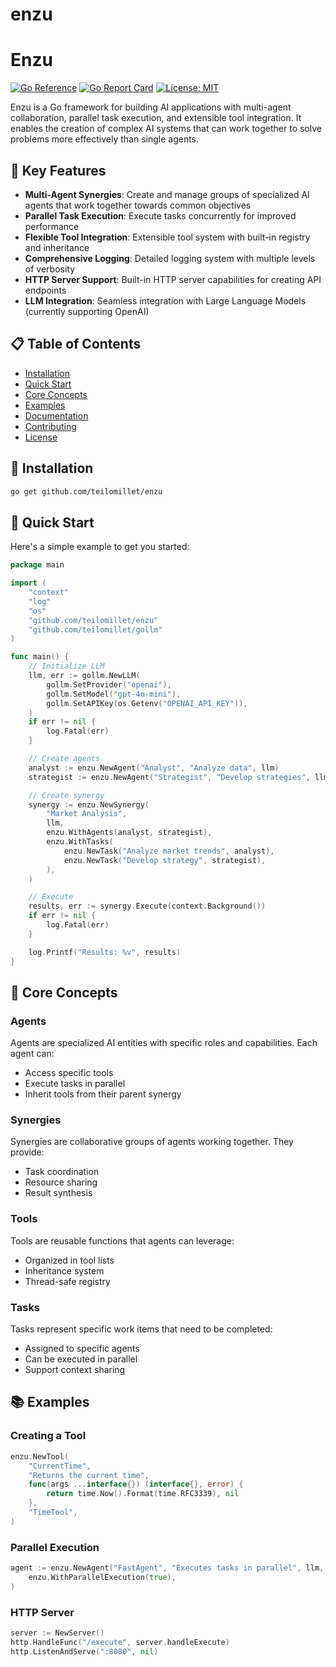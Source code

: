 # enzu

# Enzu

[![Go Reference](https://pkg.go.dev/badge/github.com/teilomillet/enzu.svg)](https://pkg.go.dev/github.com/teilomillet/enzu)
[![Go Report Card](https://goreportcard.com/badge/github.com/teilomillet/enzu)](https://goreportcard.com/report/github.com/teilomillet/enzu)
[![License: MIT](https://img.shields.io/badge/License-MIT-yellow.svg)](https://opensource.org/licenses/MIT)

Enzu is a Go framework for building AI applications with multi-agent collaboration, parallel task execution, and extensible tool integration. It enables the creation of complex AI systems that can work together to solve problems more effectively than single agents.

## 🌟 Key Features

- **Multi-Agent Synergies**: Create and manage groups of specialized AI agents that work together towards common objectives
- **Parallel Task Execution**: Execute tasks concurrently for improved performance
- **Flexible Tool Integration**: Extensible tool system with built-in registry and inheritance
- **Comprehensive Logging**: Detailed logging system with multiple levels of verbosity
- **HTTP Server Support**: Built-in HTTP server capabilities for creating API endpoints
- **LLM Integration**: Seamless integration with Large Language Models (currently supporting OpenAI)

## 📋 Table of Contents

- [Installation](#installation)
- [Quick Start](#quick-start)
- [Core Concepts](#core-concepts)
- [Examples](#examples)
- [Documentation](#documentation)
- [Contributing](#contributing)
- [License](#license)

## 🚀 Installation

```bash
go get github.com/teilomillet/enzu
```

## 🎯 Quick Start

Here's a simple example to get you started:

```go
package main

import (
    "context"
    "log"
    "os"
    "github.com/teilomillet/enzu"
    "github.com/teilomillet/gollm"
)

func main() {
    // Initialize LLM
    llm, err := gollm.NewLLM(
        gollm.SetProvider("openai"),
        gollm.SetModel("gpt-4o-mini"),
        gollm.SetAPIKey(os.Getenv("OPENAI_API_KEY")),
    )
    if err != nil {
        log.Fatal(err)
    }

    // Create agents
    analyst := enzu.NewAgent("Analyst", "Analyze data", llm)
    strategist := enzu.NewAgent("Strategist", "Develop strategies", llm)

    // Create synergy
    synergy := enzu.NewSynergy(
        "Market Analysis",
        llm,
        enzu.WithAgents(analyst, strategist),
        enzu.WithTasks(
            enzu.NewTask("Analyze market trends", analyst),
            enzu.NewTask("Develop strategy", strategist),
        ),
    )

    // Execute
    results, err := synergy.Execute(context.Background())
    if err != nil {
        log.Fatal(err)
    }

    log.Printf("Results: %v", results)
}
```

## 🧩 Core Concepts

### Agents
Agents are specialized AI entities with specific roles and capabilities. Each agent can:
- Access specific tools
- Execute tasks in parallel
- Inherit tools from their parent synergy

### Synergies
Synergies are collaborative groups of agents working together. They provide:
- Task coordination
- Resource sharing
- Result synthesis

### Tools
Tools are reusable functions that agents can leverage:
- Organized in tool lists
- Inheritance system
- Thread-safe registry

### Tasks
Tasks represent specific work items that need to be completed:
- Assigned to specific agents
- Can be executed in parallel
- Support context sharing

## 📚 Examples

### Creating a Tool
```go
enzu.NewTool(
    "CurrentTime",
    "Returns the current time",
    func(args ...interface{}) (interface{}, error) {
        return time.Now().Format(time.RFC3339), nil
    },
    "TimeTool",
)
```

### Parallel Execution
```go
agent := enzu.NewAgent("FastAgent", "Executes tasks in parallel", llm,
    enzu.WithParallelExecution(true),
)
```

### HTTP Server
```go
server := NewServer()
http.HandleFunc("/execute", server.handleExecute)
http.ListenAndServe(":8080", nil)
```

